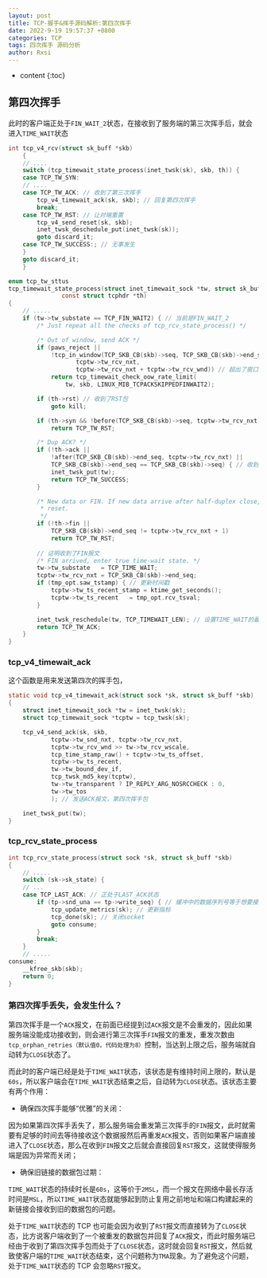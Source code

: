 ```yaml
---
layout: post
title: TCP-握手&挥手源码解析:第四次挥手
date: 2022-9-19 19:57:37 +0800
categories: TCP
tags: 四次挥手 源码分析
author: Rxsi
---
```


* content
{:toc}

## 第四次挥手
此时的客户端正处于`FIN_WAIT_2`状态，在接收到了服务端的第三次挥手后，就会进入`TIME_WAIT`状态
<!--more-->
```c
int tcp_v4_rcv(struct sk_buff *skb)
    {
    // ....
    switch (tcp_timewait_state_process(inet_twsk(sk), skb, th)) {
    case TCP_TW_SYN: 
    // ....
    case TCP_TW_ACK: // 收到了第三次挥手
        tcp_v4_timewait_ack(sk, skb); // 回复第四次挥手
        break;
    case TCP_TW_RST: // 让对端重置
        tcp_v4_send_reset(sk, skb);
        inet_twsk_deschedule_put(inet_twsk(sk));
        goto discard_it;
    case TCP_TW_SUCCESS:; // 无事发生
    }
    goto discard_it;
    }

enum tcp_tw_sttus
tcp_timewait_state_process(struct inet_timewait_sock *tw, struct sk_buff *skb,
               const struct tcphdr *th)
{
    // .....
    if (tw->tw_substate == TCP_FIN_WAIT2) { // 当前是FIN_WAIT_2
        /* Just repeat all the checks of tcp_rcv_state_process() */

        /* Out of window, send ACK */
        if (paws_reject ||
            !tcp_in_window(TCP_SKB_CB(skb)->seq, TCP_SKB_CB(skb)->end_seq,
                   tcptw->tw_rcv_nxt,
                   tcptw->tw_rcv_nxt + tcptw->tw_rcv_wnd)) // 超出了窗口，返回ACK
            return tcp_timewait_check_oow_rate_limit(
                tw, skb, LINUX_MIB_TCPACKSKIPPEDFINWAIT2);

        if (th->rst) // 收到了RST包
            goto kill;

        if (th->syn && !before(TCP_SKB_CB(skb)->seq, tcptw->tw_rcv_nxt)) // 收到了SYN报文
            return TCP_TW_RST;

        /* Dup ACK? */
        if (!th->ack ||
            !after(TCP_SKB_CB(skb)->end_seq, tcptw->tw_rcv_nxt) ||
            TCP_SKB_CB(skb)->end_seq == TCP_SKB_CB(skb)->seq) { // 收到了一个Dup Ack，直接无事发生
            inet_twsk_put(tw); 
            return TCP_TW_SUCCESS;
        }

        /* New data or FIN. If new data arrive after half-duplex close,
         * reset.
         */
        if (!th->fin ||
            TCP_SKB_CB(skb)->end_seq != tcptw->tw_rcv_nxt + 1)
            return TCP_TW_RST;
        
        // 证明收到了FIN报文
        /* FIN arrived, enter true time-wait state. */
        tw->tw_substate	  = TCP_TIME_WAIT;
        tcptw->tw_rcv_nxt = TCP_SKB_CB(skb)->end_seq;
        if (tmp_opt.saw_tstamp) { // 更新时间戳
            tcptw->tw_ts_recent_stamp = ktime_get_seconds();
            tcptw->tw_ts_recent	  = tmp_opt.rcv_tsval;
        }

        inet_twsk_reschedule(tw, TCP_TIMEWAIT_LEN); // 设置TIME_WAIT的最长时间为60s
        return TCP_TW_ACK;
    }
}
```
### tcp_v4_timewait_ack
这个函数是用来发送第四次的挥手包，
```c
static void tcp_v4_timewait_ack(struct sock *sk, struct sk_buff *skb)
{
    struct inet_timewait_sock *tw = inet_twsk(sk);
    struct tcp_timewait_sock *tcptw = tcp_twsk(sk);

    tcp_v4_send_ack(sk, skb,
            tcptw->tw_snd_nxt, tcptw->tw_rcv_nxt,
            tcptw->tw_rcv_wnd >> tw->tw_rcv_wscale,
            tcp_time_stamp_raw() + tcptw->tw_ts_offset,
            tcptw->tw_ts_recent,
            tw->tw_bound_dev_if,
            tcp_twsk_md5_key(tcptw),
            tw->tw_transparent ? IP_REPLY_ARG_NOSRCCHECK : 0,
            tw->tw_tos
            ); // 发送ACK报文，第四次挥手包

    inet_twsk_put(tw);
}
```
### tcp_rcv_state_process
```c
int tcp_rcv_state_process(struct sock *sk, struct sk_buff *skb)
{
    // .....
    switch (sk->sk_state) {
    // ...
    case TCP_LAST_ACK: // 正处于LAST_ACK状态
        if (tp->snd_una == tp->write_seq) { // 缓冲中的数据序列号等于想要接受的那一个，说明这个包是等待的第四次挥手
            tcp_update_metrics(sk); // 更新指标
            tcp_done(sk); // 关闭socket
            goto consume;
        }
        break;
    }
    // .....
consume:
    __kfree_skb(skb);
    return 0;
}
```
### 第四次挥手丢失，会发生什么？
第四次挥手是一个`ACK`报文，在前面已经提到过`ACK`报文是不会重发的，因此如果服务端没能成功接收到，则会进行第三次挥手`FIN`报文的重发，重发次数由`tcp_orphan_retries（默认值0，代码处理为8）`控制，当达到上限之后，服务端就自动转为`CLOSE`状态了。

而此时的客户端已经是处于`TIME_WAIT`状态，该状态是有维持时间上限的，默认是`60s`，所以客户端会在`TIME_WAIT`状态结束之后，自动转为`CLOSE`状态。该状态主要有两个作用：

- 确保四次挥手能够“优雅”的关闭：

因为如果第四次挥手丢失了，那么服务端会重发第三次挥手的`FIN`报文，此时就需要有足够的时间去等待接收这个数据报然后再重发`ACK`报文，否则如果客户端直接进入了`CLOSE`状态，那么在收到`FIN`报文之后就会直接回复`RST`报文，这就使得服务端是因为异常而关闭；

- 确保旧链接的数据包过期：

`TIME_WAIT`状态的持续时长是`60s`，这等价于`2MSL`，而一个报文在网络中最长存活时间是`MSL`，所以`TIME_WAIT`状态就能够起到防止复用之前地址和端口构建起来的新链接会接收到旧的数据包的问题。

处于`TIME_WAIT`状态的 TCP 也可能会因为收到了`RST`报文而直接转为了`CLOSE`状态，比方说客户端收到了一个被重发的数据包并回复了`ACK`报文，而此时服务端已经由于收到了第四次挥手包而处于了`CLOSE`状态，这时就会回复`RST`报文，然后就致使客户端的`TIME_WAIT`状态结束，这个问题称为`TMA`现象。为了避免这个问题，处于`TIME_WAIT`状态的 TCP 会忽略`RST`报文。
